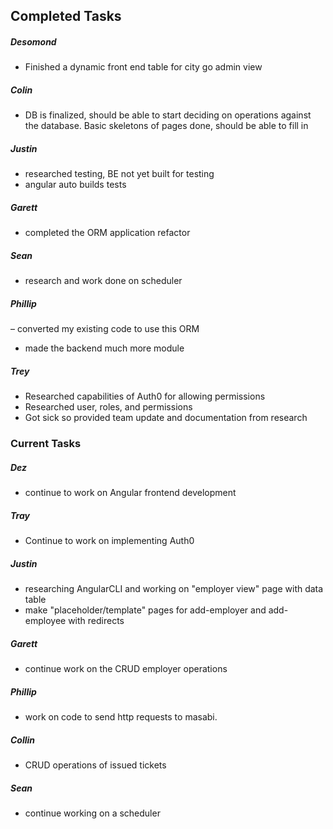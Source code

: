 ## Completed Tasks

##### Desomond 
- Finished a dynamic front end table for city go admin view
	
##### Colin
-  DB is finalized, should be able to start deciding on operations against the database. Basic skeletons of pages done, should be able to fill in

##### Justin
- researched testing, BE not yet built for testing
- angular auto builds tests

##### Garett 
- completed the ORM application refactor

##### Sean 
- research and work done on scheduler

##### Phillip 
– converted my existing code to use this ORM
- made the backend much more module

##### Trey 
- Researched capabilities of Auth0 for allowing permissions
- Researched user, roles, and permissions
- Got sick so provided team update and documentation from research


### Current Tasks

##### Dez
- continue to work on Angular frontend development
##### Tray
- Continue to work on implementing Auth0
##### Justin
- researching AngularCLI and working on "employer view" page with data table
- make "placeholder/template" pages for add-employer and add-employee with redirects
##### Garett
- continue work on the CRUD employer operations
##### Phillip
- work on code to send http requests to masabi.
##### Collin
- CRUD operations of issued tickets
##### Sean
- continue working on a scheduler
